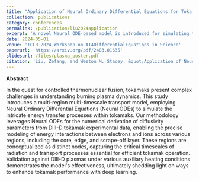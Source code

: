 ```yaml
---
title: "Application of Neural Ordinary Differential Equations for Tokamak Plasma Dynamics Analysis"
collection: publications
category: conferences
permalink: /publication/liu2024application
excerpt: 'A novel Neural ODE-based model is introduced for simulating tokamak plasma dynamics, offering precise energy transfer analysis crucial for advancing controlled thermonuclear fusion.'
date: 2024-05-01
venue: 'ICLR 2024 Workshop on AI4DifferentialEquations in Science'
paperurl: 'https://arxiv.org/pdf/2403.01635'
slidesurl: /files/plasma_poster.pdf
citation: 'Liu, Zefang, and Weston M. Stacey. &quot;Application of Neural Ordinary Differential Equations for Tokamak Plasma Dynamics Analysis.&quot; <i>arXiv preprint arXiv:2403.01635</i> (2024).'
---
```


**Abstract**

In the quest for controlled thermonuclear fusion, tokamaks present complex challenges in understanding burning plasma dynamics. This study introduces a multi-region multi-timescale transport model, employing Neural Ordinary Differential Equations (Neural ODEs) to simulate the intricate energy transfer processes within tokamaks. Our methodology leverages Neural ODEs for the numerical derivation of diffusivity parameters from DIII-D tokamak experimental data, enabling the precise modeling of energy interactions between electrons and ions across various regions, including the core, edge, and scrape-off layer. These regions are conceptualized as distinct nodes, capturing the critical timescales of radiation and transport processes essential for efficient tokamak operation. Validation against DIII-D plasmas under various auxiliary heating conditions demonstrates the model's effectiveness, ultimately shedding light on ways to enhance tokamak performance with deep learning.
